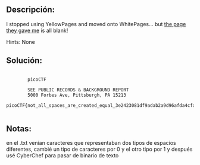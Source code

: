 ## Descripción:
I stopped using YellowPages and moved onto WhitePages... but [the page they gave me](https://jupiter.challenges.picoctf.org/static/fa4a277cfa846e07a5981d8a19288a2e/whitepages.txt) is all blank!

Hints:
None

## Solución:
```

		picoCTF

		SEE PUBLIC RECORDS & BACKGROUND REPORT
		5000 Forbes Ave, Pittsburgh, PA 15213
		picoCTF{not_all_spaces_are_created_equal_3e2423081df9adab2a9d96afda4cfad6}
		
```

## Notas:
en el .txt venían caracteres que representaban dos tipos de espacios diferentes, cambié un tipo de caracteres por 0 y el otro tipo por 1 y después usé CyberChef para pasar de binario de texto

